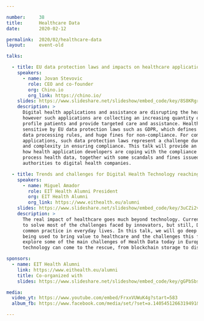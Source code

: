 ```yaml
---

number:     38
title:      Healthcare Data
date:       2020-02-12

permalink:  2020/02/healthcare-data
layout:     event-old

talks:

  - title: EU data protection laws and impacts on healthcare applications and health data
    speakers:
      - name: Jovan Stevovic
        role: CEO and co-founder
        org: Chino.io
        org_link: https://chino.io/
    slides: https://www.slideshare.net/slideshow/embed_code/key/8S8KRgrEV0lYaI
    description: >
      Digital health applications and assistance are disrupting the healthcare sector,
      however such applications are collecting an increasing quantity of health data to
      profile patients and provide targeted care and assistance. Health data is considered
      sensitive by EU data protection laws such as GDPR, which defines special security and
      data processing rules, and huge fines for non-compliance. For companies building health
      applications, such data protection laws represent a challenge due to the risks, costs,
      and complexity in ensuring compliance. This talk will provide an overview of these laws,
      how health application developers are coping with the compliance and how they typically
      process health data, together with some scandals and fines issued by EU data protection
      authorities to digital health companies.

  - title: Trends and challenges for Digital Health Technology reaching people
    speakers:
      - name: Miguel Amador
        role: EIT Health Alumni President
        org: EIT Health Alumni
        org_link: https://www.eithealth.eu/alumni
    slides: https://www.slideshare.net/slideshow/embed_code/key/3uCZi2vPtqNqtR
    description: >
      The real impact of healthcare goes much beyond technology. Current tech stacks allow us
      to solve most of the challenges faced by innovators, but still, Digital Health is not a
      common practice in everyday lives. In this talk, we will go deep on how health data is
      being used to bring value to healthcare and the challenges this faces. We will also
      explore some of the main challenges of Health Data today in Europe, and discuss how
      technology can come to the rescue, from blockchain storage to distributed computing.

sponsors:
  - name: EIT Health Alumni
    link: https://www.eithealth.eu/alumni
    title: Co-organized with
    slides: https://www.slideshare.net/slideshow/embed_code/key/gGPbSbslIp0Mn7

media:
  video_yt: https://www.youtube.com/embed/FrxxVUWuK4g?start=583
  album_fb: https://www.facebook.com/media/set/?set=a.1405451266319491&type=3

---
```

